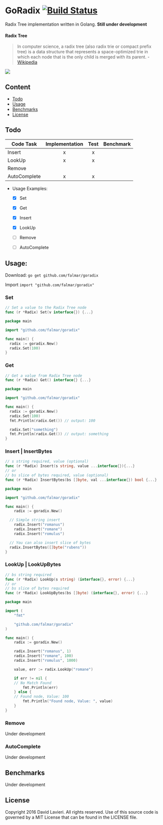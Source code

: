 # GoRadix [![Build Status](https://travis-ci.org/falmar/goradix.svg?branch=master)](https://travis-ci.org/falmar/goradix)

Radix Tree implementation written in Golang. **Still under development**


#### Radix Tree
> In computer science, a radix tree (also radix trie or compact prefix tree) is a data structure that represents a space-optimized trie in which each node that is the only child is merged with its parent. - [Wikipedia](https://en.wikipedia.org/wiki/Radix_tree)

![](https://upload.wikimedia.org/wikipedia/commons/thumb/a/ae/Patricia_trie.svg/400px-Patricia_trie.svg.png)

## Content
 - [Todo](#todo)
 - [Usage](#usage)
 - [Benchmarks](#benchmarks)
 - [License](#license)

## Todo


| Code Task | Implementation | Test | Benchmark
|---|:---:|:---:|:---:|
| Insert | x | x |  |
| LookUp | x | x |  |
| Remove |  |  |  |
| AutoComplete | x | x |  |

- Usage Examples:
    * [x] Set
    * [x] Get
    * [x] Insert
    * [x] LookUp
    * [ ] Remove
    * [ ] AutoComplete


## Usage:

Download: `go get github.com/falmar/goradix`

Import `import "github.com/falmar/goradix"`

### Set
```go
// Set a value to the Radix Tree node
func (r *Radix) Set(v interface{}) {...}
```
```go
package main

import "github.com/falmar/goradix"

func main() {
  radix := goradix.New()
  radix.Set(100)
}
```
### Get
```go
// Get a value from Radix Tree node
func (r *Radix) Get() interface{} {...}
```
```go
package main

import "github.com/falmar/goradix"

func main() {
  radix := goradix.New()
  radix.Set(100)
  fmt.Println(radix.Get()) // output: 100

  radix.Set("something")
  fmt.Println(radix.Get()) // output: something
}
```

### Insert | InsertBytes

```go
// s string required, value (optional)
func (r *Radix) Insert(s string, value ...interface{}){...}
// or
// bs slice of bytes required, value (optional)
func (r *Radix) InsertBytes(bs []byte, val ...interface{}) bool {...}
```
```go
package main

import "github.com/falmar/goradix"

func main() {
	radix := goradix.New()

  // Simple string insert
	radix.Insert("romanus")
	radix.Insert("romane")
	radix.Insert("romulus")

  // You can also insert slice of bytes
  radix.InsertBytes([]byte("rubens"))
}
```

### LookUp | LookUpBytes

```go
// bs string required
func (r *Radix) LookUp(s string) (interface{}, error) {...}
// or
// bs slice of bytes required
func (r *Radix) LookUpBytes(bs []byte) (interface{}, error) {...}
```
```go
package main

import (
	"fmt"

	"github.com/falmar/goradix"
)

func main() {
	radix := goradix.New()

	radix.Insert("romanus", 1)
	radix.Insert("romane", 100)
	radix.Insert("romulus", 1000)

	value, err := radix.LookUp("romane")

	if err != nil {
    // No Match Found
		fmt.Println(err)
	} else {
    // Found node, Value: 100
		fmt.Println("Found node, Value: ", value)
	}
}
```

### Remove
Under development

### AutoComplete
Under development

## Benchmarks
Under development

## License

Copyright 2016 David Lavieri. All rights reserved.
Use of this source code is governed by a MIT License that can be found in the LICENSE file.
